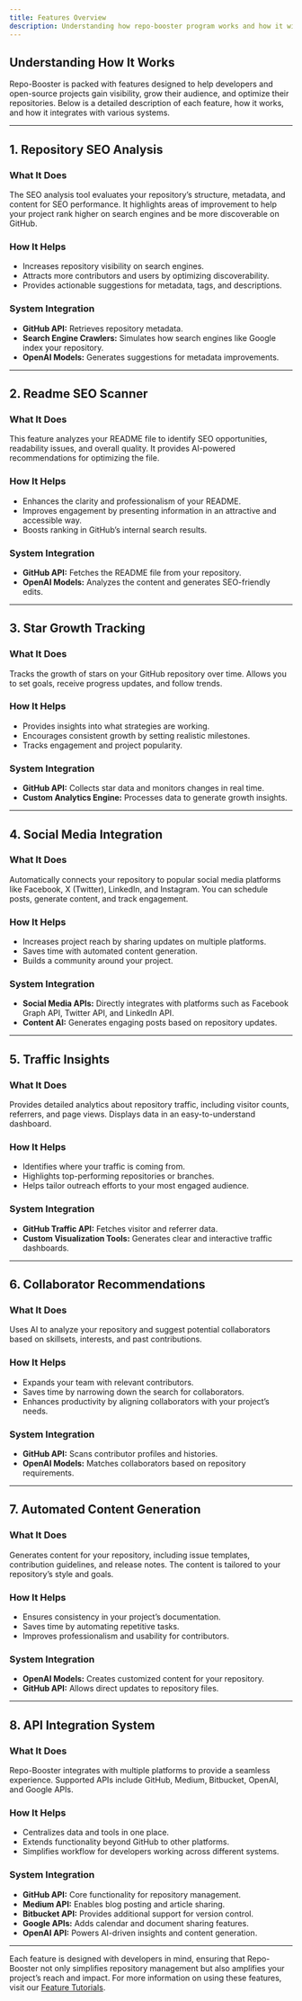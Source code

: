 ```yaml
---
title: Features Overview
description: Understanding how repo-booster program works and how it will help you with your projects.
---
```


## Understanding How It Works

Repo-Booster is packed with features designed to help developers and open-source projects gain visibility, grow their audience, and optimize their repositories. Below is a detailed description of each feature, how it works, and how it integrates with various systems.

---

## **1. Repository SEO Analysis**

### What It Does
The SEO analysis tool evaluates your repository’s structure, metadata, and content for SEO performance. It highlights areas of improvement to help your project rank higher on search engines and be more discoverable on GitHub.

### How It Helps
- Increases repository visibility on search engines.
- Attracts more contributors and users by optimizing discoverability.
- Provides actionable suggestions for metadata, tags, and descriptions.

### System Integration
- **GitHub API:** Retrieves repository metadata.
- **Search Engine Crawlers:** Simulates how search engines like Google index your repository.
- **OpenAI Models:** Generates suggestions for metadata improvements.

---

## **2. Readme SEO Scanner**

### What It Does
This feature analyzes your README file to identify SEO opportunities, readability issues, and overall quality. It provides AI-powered recommendations for optimizing the file.

### How It Helps
- Enhances the clarity and professionalism of your README.
- Improves engagement by presenting information in an attractive and accessible way.
- Boosts ranking in GitHub’s internal search results.

### System Integration
- **GitHub API:** Fetches the README file from your repository.
- **OpenAI Models:** Analyzes the content and generates SEO-friendly edits.

---

## **3. Star Growth Tracking**

### What It Does
Tracks the growth of stars on your GitHub repository over time. Allows you to set goals, receive progress updates, and follow trends.

### How It Helps
- Provides insights into what strategies are working.
- Encourages consistent growth by setting realistic milestones.
- Tracks engagement and project popularity.

### System Integration
- **GitHub API:** Collects star data and monitors changes in real time.
- **Custom Analytics Engine:** Processes data to generate growth insights.

---

## **4. Social Media Integration**

### What It Does
Automatically connects your repository to popular social media platforms like Facebook, X (Twitter), LinkedIn, and Instagram. You can schedule posts, generate content, and track engagement.

### How It Helps
- Increases project reach by sharing updates on multiple platforms.
- Saves time with automated content generation.
- Builds a community around your project.

### System Integration
- **Social Media APIs:** Directly integrates with platforms such as Facebook Graph API, Twitter API, and LinkedIn API.
- **Content AI:** Generates engaging posts based on repository updates.

---

## **5. Traffic Insights**

### What It Does
Provides detailed analytics about repository traffic, including visitor counts, referrers, and page views. Displays data in an easy-to-understand dashboard.

### How It Helps
- Identifies where your traffic is coming from.
- Highlights top-performing repositories or branches.
- Helps tailor outreach efforts to your most engaged audience.

### System Integration
- **GitHub Traffic API:** Fetches visitor and referrer data.
- **Custom Visualization Tools:** Generates clear and interactive traffic dashboards.

---

## **6. Collaborator Recommendations**

### What It Does
Uses AI to analyze your repository and suggest potential collaborators based on skillsets, interests, and past contributions.

### How It Helps
- Expands your team with relevant contributors.
- Saves time by narrowing down the search for collaborators.
- Enhances productivity by aligning collaborators with your project’s needs.

### System Integration
- **GitHub API:** Scans contributor profiles and histories.
- **OpenAI Models:** Matches collaborators based on repository requirements.

---

## **7. Automated Content Generation**

### What It Does
Generates content for your repository, including issue templates, contribution guidelines, and release notes. The content is tailored to your repository’s style and goals.

### How It Helps
- Ensures consistency in your project’s documentation.
- Saves time by automating repetitive tasks.
- Improves professionalism and usability for contributors.

### System Integration
- **OpenAI Models:** Creates customized content for your repository.
- **GitHub API:** Allows direct updates to repository files.

---

## **8. API Integration System**

### What It Does
Repo-Booster integrates with multiple platforms to provide a seamless experience. Supported APIs include GitHub, Medium, Bitbucket, OpenAI, and Google APIs.

### How It Helps
- Centralizes data and tools in one place.
- Extends functionality beyond GitHub to other platforms.
- Simplifies workflow for developers working across different systems.

### System Integration
- **GitHub API:** Core functionality for repository management.
- **Medium API:** Enables blog posting and article sharing.
- **Bitbucket API:** Provides additional support for version control.
- **Google APIs:** Adds calendar and document sharing features.
- **OpenAI API:** Powers AI-driven insights and content generation.

---

Each feature is designed with developers in mind, ensuring that Repo-Booster not only simplifies repository management but also amplifies your project’s reach and impact. For more information on using these features, visit our [Feature Tutorials](https://docs.repo-booster.com/feature-tutorials).
